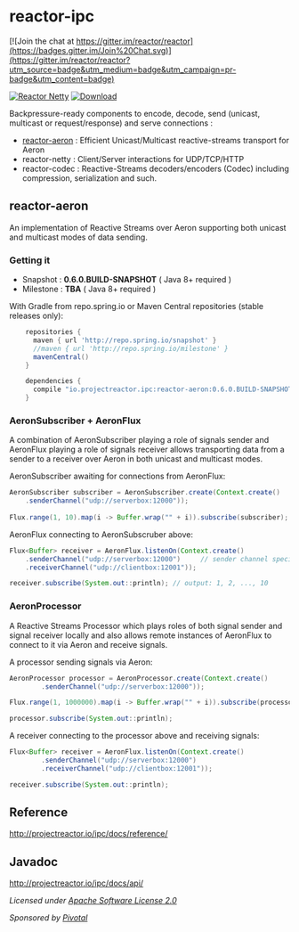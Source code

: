 # reactor-ipc

[![Join the chat at https://gitter.im/reactor/reactor](https://badges.gitter.im/Join%20Chat.svg)](https://gitter.im/reactor/reactor?utm_source=badge&utm_medium=badge&utm_campaign=pr-badge&utm_content=badge)

[![Reactor Netty](https://maven-badges.herokuapp.com/maven-central/io.projectreactor/reactor-core/badge.svg?style=plastic)](http://mvnrepository.com/artifact/io.projectreactor.ipc/reactor-netty) [ ![Download](https://api.bintray.com/packages/spring/jars/io.projectreactor/images/download.svg) ](https://bintray.com/spring/jars/io.projectreactor.ipc/_latestVersion)

Backpressure-ready components to encode, decode, send (unicast, multicast or request/response) and serve connections :
- [reactor-aeron](#reactor-aeron) : Efficient Unicast/Multicast reactive-streams
transport for Aeron
- reactor-netty   : Client/Server interactions for UDP/TCP/HTTP
- reactor-codec : Reactive-Streams decoders/encoders (Codec) including compression,
serialization and such.

## reactor-aeron

An implementation of Reactive Streams over Aeron supporting both unicast and multicast modes of data sending.

### Getting it
- Snapshot : **0.6.0.BUILD-SNAPSHOT**  ( Java 8+ required )
- Milestone : **TBA**  ( Java 8+ required )

With Gradle from repo.spring.io or Maven Central repositories (stable releases only):
```groovy
    repositories {
      maven { url 'http://repo.spring.io/snapshot' }
      //maven { url 'http://repo.spring.io/milestone' }
      mavenCentral()
    }

    dependencies {
      compile "io.projectreactor.ipc:reactor-aeron:0.6.0.BUILD-SNAPSHOT"
    }
```

### AeronSubscriber + AeronFlux
A combination of AeronSubscriber playing a role of signals sender and AeronFlux playing a role of signals receiver allows transporting data from a sender to a receiver over Aeron in both unicast and multicast modes.

AeronSubscriber awaiting for connections from AeronFlux:
```java
AeronSubscriber subscriber = AeronSubscriber.create(Context.create()
    .senderChannel("udp://serverbox:12000"));
    
Flux.range(1, 10).map(i -> Buffer.wrap("" + i)).subscribe(subscriber); // sending 1, 2, ..., 10 via Aeron
```

AeronFlux connecting to AeronSubscruber above:
```java
Flux<Buffer> receiver = AeronFlux.listenOn(Context.create()
    .senderChannel("udp://serverbox:12000")     // sender channel specified for AeronSubscriber 
	.receiverChannel("udp://clientbox:12001"));

receiver.subscribe(System.out::println); // output: 1, 2, ..., 10
```

### AeronProcessor
A Reactive Streams Processor which plays roles of both signal sender and signal receiver locally and also allows remote instances of AeronFlux to connect to it via Aeron and receive signals.

A processor sending signals via Aeron:
```java
AeronProcessor processor = AeronProcessor.create(Context.create()
		.senderChannel("udp://serverbox:12000"));

Flux.range(1, 1000000).map(i -> Buffer.wrap("" + i)).subscribe(processor);

processor.subscribe(System.out::println);
```

A receiver connecting to the processor above and receiving signals:
```java
Flux<Buffer> receiver = AeronFlux.listenOn(Context.create()
		.senderChannel("udp://serverbox:12000")
		.receiverChannel("udp://clientbox:12001"));

receiver.subscribe(System.out::println);
```

## Reference
http://projectreactor.io/ipc/docs/reference/

## Javadoc
http://projectreactor.io/ipc/docs/api/

_Licensed under [Apache Software License 2.0](www.apache.org/licenses/LICENSE-2.0)_

_Sponsored by [Pivotal](http://pivotal.io)_
